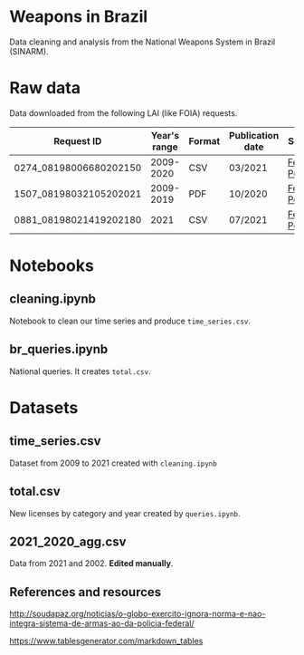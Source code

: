 # Weapons in Brazil

Data cleaning and analysis from the National Weapons System in Brazil (SINARM).

# Raw data

Data downloaded from the following LAI (like FOIA) requests.

| Request ID             | Year's range | Format | Publication date | Source                                                                                                                                                                                                                                                                                                                                                                                                                                                                                                                                                                                                                                                                                                                                                             |
|------------------------|--------------|--------|------------------|--------------------------------------------------------------------------------------------------------------------------------------------------------------------------------------------------------------------------------------------------------------------------------------------------------------------------------------------------------------------------------------------------------------------------------------------------------------------------------------------------------------------------------------------------------------------------------------------------------------------------------------------------------------------------------------------------------------------------------------------------------------------|
| 0274_08198006680202150 | 2009-2020    | CSV    | 03/2021          | [Federal Police](http://www.consultaesic.cgu.gov.br/busca/dados/Lists/Pedido/Item/displayifs.aspx?List=0c839f31%2D47d7%2D4485%2Dab65%2Dab0cee9cf8fe&ID=1530523&Source=http%3A%2F%2Fwww%2Econsultaesic%2Ecgu%2Egov%2Ebr%2Fbusca%2FSitePages%2Fresultadopesquisa%2Easpx%3Fk%3DNUP%253D08198%2E021419%252F2021%2D80%23Default%3D%257B%2522k%2522%253A%2522armas%2522%252C%2522r%2522%253A%255B%257B%2522n%2522%253A%2522RefinableString09%2522%252C%2522t%2522%253A%255B%2522%255C%2522%25C7%2582%25C7%258244504620e2809320446570617274616d656e746f20646520506f6cc3ad636961204665646572616c%255C%2522%2522%255D%252C%2522o%2522%253A%2522and%2522%252C%2522k%2522%253Afalse%252C%2522m%2522%253Anull%257D%255D%257D&Web=88cc5f44%2D8cfe%2D4964%2D8ff4%2D376b5ebb3bef) |
| 1507_08198032105202021 | 2009-2019    | PDF    | 10/2020          | [Federal Police](http://www.consultaesic.cgu.gov.br/busca/dados/Lists/Pedido/Item/displayifs.aspx?List=0c839f31%2D47d7%2D4485%2Dab65%2Dab0cee9cf8fe&ID=1530523&Source=http%3A%2F%2Fwww%2Econsultaesic%2Ecgu%2Egov%2Ebr%2Fbusca%2FSitePages%2Fresultadopesquisa%2Easpx%3Fk%3DNUP%253D08198%2E021419%252F2021%2D80%23Default%3D%257B%2522k%2522%253A%2522armas%2522%252C%2522r%2522%253A%255B%257B%2522n%2522%253A%2522RefinableString09%2522%252C%2522t%2522%253A%255B%2522%255C%2522%25C7%2582%25C7%258244504620e2809320446570617274616d656e746f20646520506f6cc3ad636961204665646572616c%255C%2522%2522%255D%252C%2522o%2522%253A%2522and%2522%252C%2522k%2522%253Afalse%252C%2522m%2522%253Anull%257D%255D%257D&Web=88cc5f44%2D8cfe%2D4964%2D8ff4%2D376b5ebb3bef) |
| 0881_08198021419202180 | 2021         | CSV    | 07/2021          | [Federal Police](http://www.consultaesic.cgu.gov.br/busca/dados/Lists/Pedido/Item/displayifs.aspx?List=0c839f31%2D47d7%2D4485%2Dab65%2Dab0cee9cf8fe&ID=1562289&Web=88cc5f44%2D8cfe%2D4964%2D8ff4%2D376b5ebb3bef)                                                                                                                                                                                                                                                                                                                                                                                                                                                                                                                                                   |


# Notebooks

## cleaning.ipynb

Notebook to clean our time series and produce `time_series.csv`.

## br_queries.ipynb

National queries. It creates `total.csv`.

# Datasets

## time_series.csv

Dataset from 2009 to 2021 created with `cleaning.ipynb`

## total.csv

New licenses by category and year created by `queries.ipynb`.

## 2021_2020_agg.csv 

Data from 2021 and 2002. **Edited manually**.

## References and resources

http://soudapaz.org/noticias/o-globo-exercito-ignora-norma-e-nao-integra-sistema-de-armas-ao-da-policia-federal/

https://www.tablesgenerator.com/markdown_tables

